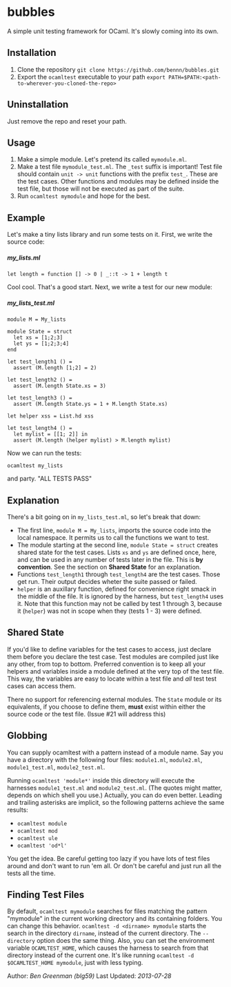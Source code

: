 bubbles
=======
A simple unit testing framework for OCaml. It's slowly coming into its own.

Installation
------------
1. Clone the repository 
    `git clone https://github.com/bennn/bubbles.git`
2. Export the `ocamltest` executable to your path
    `export PATH=$PATH:<path-to-wherever-you-cloned-the-repo>`

Uninstallation
--------------
Just remove the repo and reset your path.

Usage
-----
1. Make a simple module. Let's pretend its called `mymodule.ml`. 
2. Make a test file `mymodule_test.ml`. The `_test` suffix is important!
   Test file should contain `unit -> unit` functions with the prefix `test_`. These are the test cases. Other functions and modules may be defined inside the test file, but those will not be executed as part of the suite.
3. Run `ocamltest mymodule` and hope for the best.

Example
-------
Let's make a tiny lists library and run some tests on it. First, we write the source code:
##### my_lists.ml #####
```
let length = function [] -> 0 | _::t -> 1 + length t
```

Cool cool. That's a good start. Next, we write a test for our new module:
##### my_lists_test.ml #####
```
module M = My_lists

module State = struct
  let xs = [1;2;3]
  let ys = [1;2;3;4]
end

let test_length1 () =
  assert (M.length [1;2] = 2)

let test_length2 () = 
  assert (M.length State.xs = 3)

let test_length3 () = 
  assert (M.length State.ys = 1 + M.length State.xs)

let helper xss = List.hd xss

let test_length4 () = 
  let mylist = [[1; 2]] in
  assert (M.length (helper mylist) > M.length mylist)
```

Now we can run the tests:

`ocamltest my_lists`

and party. "ALL TESTS PASS"

Explanation
-----------
There's a bit going on in `my_lists_test.ml`, so let's break that down:
* The first line, `module M = My_lists`, imports the source code into the local namespace. It permits us to call the functions we want to test.
* The module starting at the second line, `module State = struct` creates shared state for the test cases. Lists `xs` and `ys` are defined once, here, and can be used in any number of tests later in the file. This is __by convention__. See the section on __Shared State__ for an explanation.
* Functions `test_length1` through `test_length4` are the test cases. Those get run. Their output decides wheter the suite passed or failed.
* `helper` is an auxillary function, defined for convenience right smack in the middle of the file. It is ignored by the harness, but `test_length4` uses it. Note that this function may not be called by test 1 through 3, because it (`helper`) was not in scope when they (tests 1 - 3) were defined.

Shared State
------------
If you'd like to define variables for the test cases to access, just declare them before you declare the test case. Test modules are compiled just like any other, from top to bottom. Preferred convention is to keep all your helpers and variables inside a module defined at the very top of the test file. This way, the variables are easy to locate within a test file and _all_ test test cases can access them.

There no support for referencing external modules. The `State` module or its equivalents, if you choose to define them, __must__ exist within either the source code or the test file. (Issue #21 will address this)

Globbing
--------
You can supply ocamltest with a pattern instead of a module name. Say you have a directory with the following four files: `module1.ml`, `module2.ml`, `module1_test.ml`, `module2_test.ml`.

Running `ocamltest 'module*'` inside this directory will execute the harnesses `module1_test.ml` and `module2_test.ml`. (The quotes might matter, depends on which shell you use.)
Actually, you can do even better. Leading and trailing asterisks are implicit, so the following patterns achieve the same results:

* `ocamltest module`
* `ocamltest mod`
* `ocamltest ule`
* `ocamltest 'od*l'`

You get the idea. Be careful getting too lazy if you have lots of test files around and don't want to run 'em all. Or don't be careful and just run all the tests all the time. 

Finding Test Files
------------------

By default, `ocamltest mymodule` searches for files matching the pattern "mymodule" in the current working directory and its containing folders. You can change this behavior. 
`ocamltest -d <dirname> mymodule` starts the search in the directory `dirname`, instead of the current directory. The `--directory` option does the same thing. Also, you can set the environment variable `OCAMLTEST_HOME`, which causes the harness to search from that directory instead of the current one. It's like running `ocamltest -d $OCAMLTEST_HOME mymodule`, just with less typing. 

Author: _Ben Greenman (blg59)_
Last Updated: _2013-07-28_

